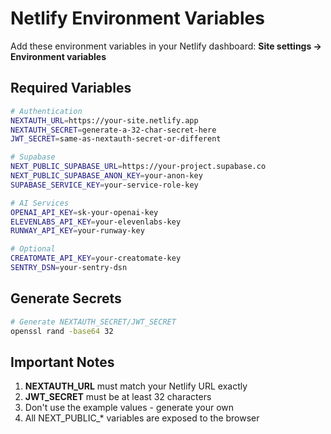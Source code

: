 # Netlify Environment Variables

Add these environment variables in your Netlify dashboard:
**Site settings → Environment variables**

## Required Variables

```bash
# Authentication
NEXTAUTH_URL=https://your-site.netlify.app
NEXTAUTH_SECRET=generate-a-32-char-secret-here
JWT_SECRET=same-as-nextauth-secret-or-different

# Supabase
NEXT_PUBLIC_SUPABASE_URL=https://your-project.supabase.co
NEXT_PUBLIC_SUPABASE_ANON_KEY=your-anon-key
SUPABASE_SERVICE_KEY=your-service-role-key

# AI Services
OPENAI_API_KEY=sk-your-openai-key
ELEVENLABS_API_KEY=your-elevenlabs-key
RUNWAY_API_KEY=your-runway-key

# Optional
CREATOMATE_API_KEY=your-creatomate-key
SENTRY_DSN=your-sentry-dsn
```

## Generate Secrets

```bash
# Generate NEXTAUTH_SECRET/JWT_SECRET
openssl rand -base64 32
```

## Important Notes

1. **NEXTAUTH_URL** must match your Netlify URL exactly
2. **JWT_SECRET** must be at least 32 characters
3. Don't use the example values - generate your own
4. All NEXT_PUBLIC_* variables are exposed to the browser
